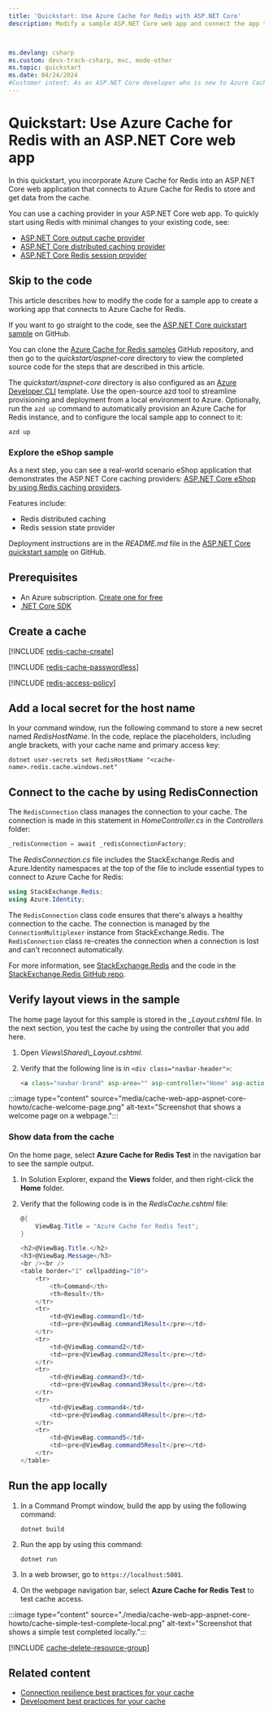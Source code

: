 ```yaml
---
title: 'Quickstart: Use Azure Cache for Redis with ASP.NET Core'
description: Modify a sample ASP.NET Core web app and connect the app to Azure Cache for Redis.



ms.devlang: csharp
ms.custom: devx-track-csharp, mvc, mode-other
ms.topic: quickstart
ms.date: 04/24/2024
#Customer intent: As an ASP.NET Core developer who is new to Azure Cache for Redis, I want to create a new ASP.NET Core app that uses Azure Cache for Redis.
---
```


# Quickstart: Use Azure Cache for Redis with an ASP.NET Core web app

In this quickstart, you incorporate Azure Cache for Redis into an ASP.NET Core web application that connects to Azure Cache for Redis to store and get data from the cache.

You can use a caching provider in your ASP.NET Core web app. To quickly start using Redis with minimal changes to your existing code, see:

- [ASP.NET Core output cache provider](/aspnet/core/performance/caching/output#redis-cache)
- [ASP.NET Core distributed caching provider](/aspnet/core/performance/caching/distributed#distributed-redis-cache)
- [ASP.NET Core Redis session provider](/aspnet/core/fundamentals/app-state#configure-session-state)

## Skip to the code

This article describes how to modify the code for a sample app to create a working app that connects to Azure Cache for Redis.

If you want to go straight to the code, see the [ASP.NET Core quickstart sample](https://github.com/Azure-Samples/azure-cache-redis-samples/tree/main/quickstart/aspnet-core) on GitHub.

You can clone the [Azure Cache for Redis samples](https://github.com/Azure-Samples/azure-cache-redis-samples) GitHub repository, and then go to the *quickstart/aspnet-core* directory to view the completed source code for the steps that are described in this article.

The *quickstart/aspnet-core* directory is also configured as an [Azure Developer CLI](/azure/developer/azure-developer-cli/overview) template. Use the open-source azd tool to streamline provisioning and deployment from a local environment to Azure. Optionally, run the `azd up` command to automatically provision an Azure Cache for Redis instance, and to configure the local sample app to connect to it:

```azdeveloper
azd up
```

### Explore the eShop sample

As a next step, you can see a real-world scenario eShop application that demonstrates the ASP.NET Core caching providers: [ASP.NET Core eShop by using Redis caching providers](https://github.com/Azure-Samples/azure-cache-redis-demos).

Features include:

- Redis distributed caching
- Redis session state provider

Deployment instructions are in the *README.md* file in the [ASP.NET Core quickstart sample](https://github.com/Azure-Samples/azure-cache-redis-samples/tree/main/quickstart/aspnet-core) on GitHub.

## Prerequisites

- An Azure subscription. [Create one for free](https://azure.microsoft.com/free/)
- [.NET Core SDK](https://dotnet.microsoft.com/download)

## Create a cache

[!INCLUDE [redis-cache-create](~/reusable-content/ce-skilling/azure/includes/azure-cache-for-redis/includes/redis-cache-create-entra-id.md)]

[!INCLUDE [redis-cache-passwordless](includes/redis-cache-passwordless.md)]

[!INCLUDE [redis-access-policy](includes/redis-access-policy.md)]

## Add a local secret for the host name

In your command window, run the following command to store a new secret named *RedisHostName*. In the code, replace the placeholders, including angle brackets, with your cache name and primary access key:

```dos
dotnet user-secrets set RedisHostName "<cache-name>.redis.cache.windows.net"
```

## Connect to the cache by using RedisConnection

The `RedisConnection` class manages the connection to your cache. The connection is made in this statement in *HomeController.cs* in the *Controllers* folder:

```csharp
_redisConnection = await _redisConnectionFactory;
```

The *RedisConnection.cs* file includes the StackExchange.Redis and Azure.Identity namespaces at the top of the file to include essential types to connect to Azure Cache for Redis:

```csharp
using StackExchange.Redis;
using Azure.Identity;
```

The `RedisConnection` class code ensures that there's always a healthy connection to the cache. The connection is managed by the `ConnectionMultiplexer` instance from StackExchange.Redis. The `RedisConnection` class re-creates the connection when a connection is lost and can't reconnect automatically.

For more information, see [StackExchange.Redis](https://stackexchange.github.io/StackExchange.Redis/) and the code in the [StackExchange.Redis GitHub repo](https://github.com/StackExchange/StackExchange.Redis).

## Verify layout views in the sample

The home page layout for this sample is stored in the *_Layout.cshtml* file. In the next section, you test the cache by using the controller that you add here.

1. Open *Views\Shared\\_Layout.cshtml*.

1. Verify that the following line is in `<div class="navbar-header">`:

    ```html
    <a class="navbar-brand" asp-area="" asp-controller="Home" asp-action="RedisCache">Azure Cache for Redis Test</a>
    ```

:::image type="content" source="media/cache-web-app-aspnet-core-howto/cache-welcome-page.png" alt-text="Screenshot that shows a welcome page on a webpage.":::

### Show data from the cache

On the home page, select **Azure Cache for Redis Test** in the navigation bar to see the sample output.

1. In Solution Explorer, expand the **Views** folder, and then right-click the **Home** folder.

1. Verify that the following code is in the *RedisCache.cshtml* file:

    ```csharp
    @{
        ViewBag.Title = "Azure Cache for Redis Test";
    }

    <h2>@ViewBag.Title.</h2>
    <h3>@ViewBag.Message</h3>
    <br /><br />
    <table border="1" cellpadding="10">
        <tr>
            <th>Command</th>
            <th>Result</th>
        </tr>
        <tr>
            <td>@ViewBag.command1</td>
            <td><pre>@ViewBag.command1Result</pre></td>
        </tr>
        <tr>
            <td>@ViewBag.command2</td>
            <td><pre>@ViewBag.command2Result</pre></td>
        </tr>
        <tr>
            <td>@ViewBag.command3</td>
            <td><pre>@ViewBag.command3Result</pre></td>
        </tr>
        <tr>
            <td>@ViewBag.command4</td>
            <td><pre>@ViewBag.command4Result</pre></td>
        </tr>
        <tr>
            <td>@ViewBag.command5</td>
            <td><pre>@ViewBag.command5Result</pre></td>
        </tr>
    </table>
    ```

## Run the app locally

1. In a Command Prompt window, build the app by using the following command:

    ```dos
    dotnet build
    ```

1. Run the app by using this command:

    ```dos
    dotnet run
    ```

1. In a web browser, go to `https://localhost:5001`.

1. On the webpage navigation bar, select **Azure Cache for Redis Test** to test cache access.

:::image type="content" source="./media/cache-web-app-aspnet-core-howto/cache-simple-test-complete-local.png" alt-text="Screenshot that shows a simple test completed locally.":::

<!-- Clean up include -->

[!INCLUDE [cache-delete-resource-group](includes/cache-delete-resource-group.md)]

## Related content

- [Connection resilience best practices for your cache](cache-best-practices-connection.md)
- [Development best practices for your cache](cache-best-practices-development.md)
